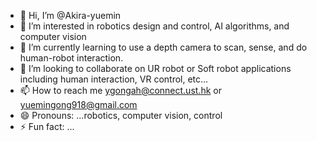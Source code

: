 - 👋 Hi, I’m @Akira-yuemin
- 👀 I’m interested in robotics design and control, AI algorithms, and computer vision 
- 🌱 I’m currently learning to use a depth camera to scan, sense, and do human-robot interaction.
- 💞️ I’m looking to collaborate on UR robot or Soft robot applications including human interaction, VR control, etc...
- 📫 How to reach me ygongah@connect.ust.hk or yuemingong918@gmail.com
- 😄 Pronouns: ...robotics, computer vision, control
- ⚡ Fun fact: ...

<!---
Akira-yuemin/Akira-yuemin is a ✨ special ✨ repository because its `README.md` (this file) appears on your GitHub profile.
You can click the Preview link to take a look at your changes.
--->
